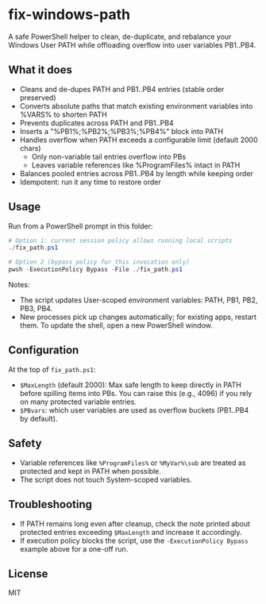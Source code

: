 # fix-windows-path

A safe PowerShell helper to clean, de-duplicate, and rebalance your Windows User PATH while offloading overflow into user variables PB1..PB4.

## What it does

- Cleans and de-dupes PATH and PB1..PB4 entries (stable order preserved)
- Converts absolute paths that match existing environment variables into %VARS% to shorten PATH
- Prevents duplicates across PATH and PB1..PB4
- Inserts a "%PB1%;%PB2%;%PB3%;%PB4%" block into PATH
- Handles overflow when PATH exceeds a configurable limit (default 2000 chars)
  - Only non-variable tail entries overflow into PBs
  - Leaves variable references like %ProgramFiles% intact in PATH
- Balances pooled entries across PB1..PB4 by length while keeping order
- Idempotent: run it any time to restore order

## Usage

Run from a PowerShell prompt in this folder:

```powershell
# Option 1: current session policy allows running local scripts
./fix_path.ps1

# Option 2 (bypass policy for this invocation only)
pwsh -ExecutionPolicy Bypass -File ./fix_path.ps1
```

Notes:

- The script updates User-scoped environment variables: PATH, PB1, PB2, PB3, PB4.
- New processes pick up changes automatically; for existing apps, restart them. To update the shell, open a new PowerShell window.

## Configuration

At the top of `fix_path.ps1`:

- `$MaxLength` (default 2000): Max safe length to keep directly in PATH before spilling items into PBs. You can raise this (e.g., 4096) if you rely on many protected variable entries.
- `$PBvars`: which user variables are used as overflow buckets (PB1..PB4 by default).

## Safety

- Variable references like `%ProgramFiles%` or `%MyVar%\sub` are treated as protected and kept in PATH when possible.
- The script does not touch System-scoped variables.

## Troubleshooting

- If PATH remains long even after cleanup, check the note printed about protected entries exceeding `$MaxLength` and increase it accordingly.
- If execution policy blocks the script, use the `-ExecutionPolicy Bypass` example above for a one-off run.

## License

MIT
